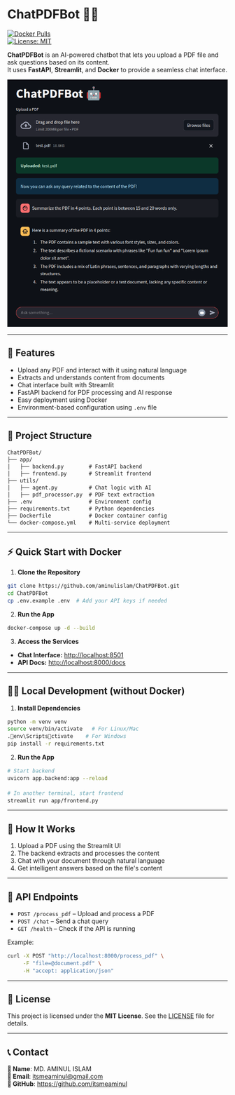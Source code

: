 
# ChatPDFBot 📄🤖  
[![Docker Pulls](https://img.shields.io/badge/Docker-Ready-blue)](https://hub.docker.com/r/aminulislam/chatpdfbot)  
[![License: MIT](https://img.shields.io/badge/License-MIT-green.svg)](https://opensource.org/licenses/MIT)

**ChatPDFBot** is an AI-powered chatbot that lets you upload a PDF file and ask questions based on its content.  
It uses **FastAPI**, **Streamlit**, and **Docker** to provide a seamless chat interface.

![ChatPDFBot UI](./screenshot/ChatPDFBot_user_interface.png)

---

## 🚀 Features  
- Upload any PDF and interact with it using natural language  
- Extracts and understands content from documents  
- Chat interface built with Streamlit  
- FastAPI backend for PDF processing and AI response  
- Easy deployment using Docker  
- Environment-based configuration using `.env` file  

---

## 📁 Project Structure
```
ChatPDFBot/
├── app/
│   ├── backend.py        # FastAPI backend
│   ├── frontend.py       # Streamlit frontend
├── utils/
│   ├── agent.py          # Chat logic with AI
│   ├── pdf_processor.py  # PDF text extraction
├── .env                  # Environment config
├── requirements.txt      # Python dependencies
├── Dockerfile            # Docker container config
└── docker-compose.yml    # Multi-service deployment
```

---

## ⚡ Quick Start with Docker

1. **Clone the Repository**
```bash
git clone https://github.com/aminulislam/ChatPDFBot.git
cd ChatPDFBot
cp .env.example .env  # Add your API keys if needed
```

2. **Run the App**
```bash
docker-compose up -d --build
```

3. **Access the Services**  
- **Chat Interface:** [http://localhost:8501](http://localhost:8501)  
- **API Docs:** [http://localhost:8000/docs](http://localhost:8000/docs)

---

## 🧑‍💻 Local Development (without Docker)

1. **Install Dependencies**
```bash
python -m venv venv
source venv/bin/activate   # For Linux/Mac
.env\Scriptsctivate    # For Windows
pip install -r requirements.txt
```

2. **Run the App**
```bash
# Start backend
uvicorn app.backend:app --reload

# In another terminal, start frontend
streamlit run app/frontend.py
```

---

## 🔄 How It Works

1. Upload a PDF using the Streamlit UI  
2. The backend extracts and processes the content  
3. Chat with your document through natural language  
4. Get intelligent answers based on the file's content

---

## 📡 API Endpoints

- `POST /process_pdf` – Upload and process a PDF  
- `POST /chat` – Send a chat query  
- `GET /health` – Check if the API is running

Example:
```bash
curl -X POST "http://localhost:8000/process_pdf" \
     -F "file=@document.pdf" \
     -H "accept: application/json"
```

---

## 📄 License

This project is licensed under the **MIT License**. See the [LICENSE](LICENSE) file for details.


---

## 📞 Contact  
**👤 Name**: MD. AMINUL ISLAM <br>
**📧 Email**: itsmeaminul@gmail.com <br>
**🔗 GitHub**: https://github.com/itsmeaminul
